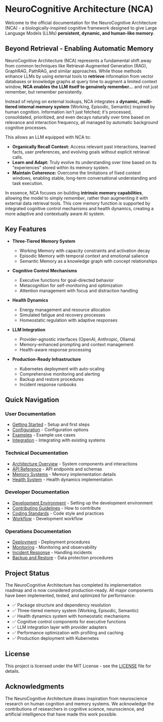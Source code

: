 # NeuroCognitive Architecture (NCA)

Welcome to the official documentation for the NeuroCognitive Architecture (NCA) - a biologically-inspired cognitive framework designed to give Large Language Models (LLMs) **persistent, dynamic, and human-like memory**.

## Beyond Retrieval - Enabling Automatic Memory

NeuroCognitive Architecture (NCA) represents a fundamental shift away from common techniques like Retrieval-Augmented Generation (RAG), GraphRAG, PathRAG, and similar approaches. While those methods enhance LLMs by using external tools to **retrieve** information from vector databases or knowledge graphs at query time to augment a limited context window, **NCA enables the LLM itself to genuinely remember...** and not just remember, but remember persistently.

Instead of relying on external lookups, NCA integrates a **dynamic, multi-tiered internal memory system** (Working, Episodic, Semantic) inspired by human cognition. Information isn't just fetched; it's processed, consolidated, prioritized, and even decays naturally over time based on relevance and interaction frequency, all managed by automatic background cognitive processes.

This allows an LLM equipped with NCA to:

* **Organically Recall Context:** Access relevant past interactions, learned facts, user preferences, and evolving goals without explicit retrieval calls.
* **Learn and Adapt:** Truly evolve its understanding over time based on its "experiences" stored within its memory system.
* **Maintain Coherence:** Overcome the limitations of fixed context windows, enabling stable, long-term conversational understanding and task execution.

In essence, NCA focuses on building **intrinsic memory capabilities**, allowing the model to simply *remember*, rather than augmenting it with external data retrieval tools. This core memory function is supported by integrated cognitive control mechanisms and health dynamics, creating a more adaptive and contextually aware AI system.

## Key Features

- **Three-Tiered Memory System**
  - Working Memory with capacity constraints and activation decay
  - Episodic Memory with temporal context and emotional salience
  - Semantic Memory as a knowledge graph with concept relationships

- **Cognitive Control Mechanisms**
  - Executive functions for goal-directed behavior
  - Metacognition for self-monitoring and optimization
  - Attention management with focus and distraction handling

- **Health Dynamics**
  - Energy management and resource allocation
  - Simulated fatigue and recovery processes
  - Homeostatic regulation with adaptive responses

- **LLM Integration**
  - Provider-agnostic interfaces (OpenAI, Anthropic, Ollama)
  - Memory-enhanced prompting and context management
  - Health-aware response processing

- **Production-Ready Infrastructure**
  - Kubernetes deployment with auto-scaling
  - Comprehensive monitoring and alerting
  - Backup and restore procedures
  - Incident response runbooks

## Quick Navigation

### User Documentation

- [Getting Started](user/getting-started.md) - Setup and first steps
- [Configuration](user/configuration.md) - Configuration options
- [Examples](user/examples.md) - Example use cases
- [Integration](user/integration.md) - Integrating with existing systems

### Technical Documentation

- [Architecture Overview](architecture/components.md) - System components and interactions
- [API Reference](api/endpoints.md) - API endpoints and schemas
- [Memory Systems](architecture/decisions/adr-001-memory-tiers.md) - Memory implementation details
- [Health System](architecture/decisions/adr-002-health-system.md) - Health dynamics implementation

### Developer Documentation

- [Development Environment](development/environment.md) - Setting up the development environment
- [Contributing Guidelines](development/contributing.md) - How to contribute
- [Coding Standards](development/standards.md) - Code style and practices
- [Workflow](development/workflow.md) - Development workflow

### Operations Documentation

- [Deployment](operations/deployment.md) - Deployment procedures
- [Monitoring](operations/monitoring.md) - Monitoring and observability
- [Incident Response](operations/runbooks/incident-response.md) - Handling incidents
- [Backup and Restore](operations/runbooks/backup-restore.md) - Data protection procedures

## Project Status

The NeuroCognitive Architecture has completed its implementation roadmap and is now considered production-ready. All major components have been implemented, tested, and optimized for performance:

- ✅ Package structure and dependency resolution
- ✅ Three-tiered memory system (Working, Episodic, Semantic)
- ✅ Health dynamics system with homeostatic mechanisms
- ✅ Cognitive control components for executive functions
- ✅ LLM integration layer with provider adapters
- ✅ Performance optimization with profiling and caching
- ✅ Production deployment with Kubernetes

## License

This project is licensed under the MIT License - see the [LICENSE](../LICENSE) file for details.

## Acknowledgments

The NeuroCognitive Architecture draws inspiration from neuroscience research on human cognition and memory systems. We acknowledge the contributions of researchers in cognitive science, neuroscience, and artificial intelligence that have made this work possible.
